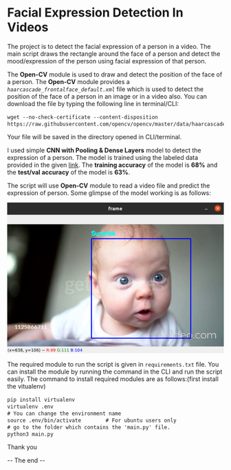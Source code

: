 # Facial Expression Detection In Videos

The project is to detect the facial expression of a person in a video. The main script draws the rectangle around the face of a person and detect the mood/expression of the person using facial expression of that person.

The **Open-CV** module is used to draw and detect the position of the face of a person. The **Open-CV** module provides a *`haarcascade_frontalface_default.xml`* file which is used to detect the position of the face of a person in an image or in a video also. You can download the file by typing the following line in terminal/CLI:

```
wget --no-check-certificate --content-disposition https://raw.githubusercontent.com/opencv/opencv/master/data/haarcascades/haarcascade_frontalface_default.xml
```

Your file will be saved in the directory opened in CLI/terminal.

I used simple **CNN with Pooling & Dense Layers** model to detect the expression of a person. The model is trained using the labeled data provided in the given [link](https://www.kaggle.com/c/challenges-in-representation-learning-facial-expression-recognition-challenge/data). The **training accuracy** of the model is **68%** and the **test/val accuracy** of the model is **63%**.

The script will use **Open-CV** module to read a video file and predict the expression of person. Some glimpse of the model working is as follows:

![Surprised_kid_image](facial_expr.png)

The required module to run the script is given in `requirements.txt` file. You can install the module by running the command in the CLI and run the script easily. The command to install required modules are as follows:(first install the vitualenv)

```
pip install virtualenv
virtualenv .env
# You can change the environment name
source .env/bin/activate        # For ubuntu users only
# go to the folder which contains the 'main.py' file.
python3 main.py
```

Thank you

-- The end --
